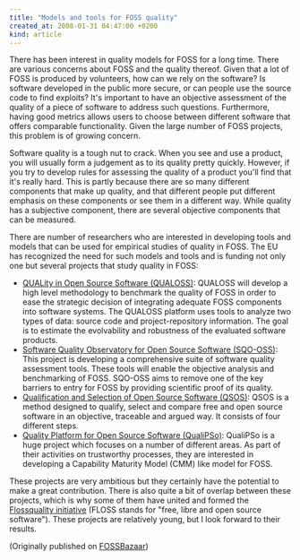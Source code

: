 ```yaml
---
title: "Models and tools for FOSS quality"
created_at: 2008-01-31 04:47:00 +0200
kind: article
---
```


There has been interest in quality models for FOSS for a long time.  There
are various concerns about FOSS and the quality thereof.  Given that a lot
of FOSS is produced by volunteers, how can we rely on the software?  Is
software developed in the public more secure, or can people use the source
code to find exploits?  It's important to have an objective assessment of
the quality of a piece of software to address such questions.  Furthermore,
having good metrics allows users to choose between different software that
offers comparable functionality.  Given the large number of FOSS projects,
this problem is of growing concern.

Software quality is a tough nut to crack.  When you see and use a product,
you will usually form a judgement as to its quality pretty quickly.
However, if you try to develop rules for assessing the quality of a product
you'll find that it's really hard.  This is partly because there are so
many different components that make up quality, and that different people
put different emphasis on these components or see them in a different way.
While quality has a subjective component, there are several objective
components that can be measured.

There are number of researchers who are interested in developing tools and
models that can be used for empirical studies of quality in FOSS.  The EU
has recognized the need for such models and tools and is funding not only
one but several projects that study quality in FOSS:

<ul>

<li><a href = "http://www.qualoss.org/">QUALity in Open Source Software
(QUALOSS)</a>: QUALOSS will develop a high level methodology to benchmark
the quality of FOSS in order to ease the strategic decision of integrating
adequate FOSS components into software systems.  The QUALOSS platform uses
tools to analyze two types of data: source code and project-repository
information.  The goal is to estimate the evolvability and robustness of
the evaluated software products.</li>

<li><a href = "http://www.sqo-oss.org/">Software Quality Observatory for
Open Source Software (SQO-OSS)</a>: This project is developing a
comprehensive suite of software quality assessment tools.  These tools will
enable the objective analysis and benchmarking of FOSS.  SQO-OSS aims to
remove one of the key barriers to entry for FOSS by providing scientific
proof of its quality.</li>

<li><a href = "http://www.qsos.org/">Qualification and Selection of Open
Source Software (QSOS)</a>: QSOS is a method designed to qualify, select
and compare free and open source software in an objective, traceable and
argued way.  It consists of four different steps.</li>

<li><a href = "http://www.qualipso.org/">Quality Platform for Open Source
Software (QualiPSo)</a>: QualiPSo is a huge project which focuses on a
number of different areas.  As part of their activities on trustworthy
processes, they are interested in developing a Capability Maturity Model
(CMM) like model for FOSS.</li>

</ul>

These projects are very ambitious but they certainly have the potential to
make a great contribution.  There is also quite a bit of overlap between
these projects, which is why some of them have united and formed the <a
href = "http://flossquality.eu/">Flossquality initiative</a> (FLOSS stands
for &quot;free, libre and open source software&quot;).  These projects are
relatively young, but I look forward to their results.

(Originally published on <a href = "https://fossbazaar.org/">FOSSBazaar</a>)

